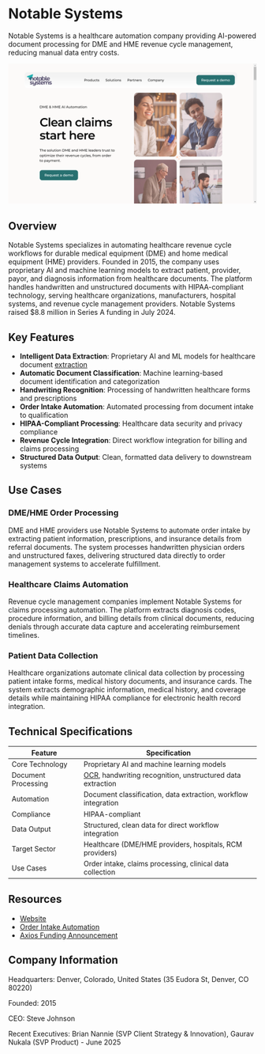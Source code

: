 # Notable Systems

Notable Systems is a healthcare automation company providing AI-powered document processing for DME and HME revenue cycle management, reducing manual data entry costs.

![Notable Systems](assets\notable-systems.png)


## Overview

Notable Systems specializes in automating healthcare revenue cycle workflows for durable medical equipment (DME) and home medical equipment (HME) providers. Founded in 2015, the company uses proprietary AI and machine learning models to extract patient, provider, payor, and diagnosis information from healthcare documents. The platform handles handwritten and unstructured documents with HIPAA-compliant technology, serving healthcare organizations, manufacturers, hospital systems, and revenue cycle management providers. Notable Systems raised $8.8 million in Series A funding in July 2024.

## Key Features

- **Intelligent Data Extraction**: Proprietary AI and ML models for healthcare document [extraction](../../capabilities/extraction/index.md)
- **Automatic Document Classification**: Machine learning-based document identification and categorization
- **Handwriting Recognition**: Processing of handwritten healthcare forms and prescriptions
- **Order Intake Automation**: Automated processing from document intake to qualification
- **HIPAA-Compliant Processing**: Healthcare data security and privacy compliance
- **Revenue Cycle Integration**: Direct workflow integration for billing and claims processing
- **Structured Data Output**: Clean, formatted data delivery to downstream systems

## Use Cases

### DME/HME Order Processing
DME and HME providers use Notable Systems to automate order intake by extracting patient information, prescriptions, and insurance details from referral documents. The system processes handwritten physician orders and unstructured faxes, delivering structured data directly to order management systems to accelerate fulfillment.

### Healthcare Claims Automation
Revenue cycle management companies implement Notable Systems for claims processing automation. The platform extracts diagnosis codes, procedure information, and billing details from clinical documents, reducing denials through accurate data capture and accelerating reimbursement timelines.

### Patient Data Collection
Healthcare organizations automate clinical data collection by processing patient intake forms, medical history documents, and insurance cards. The system extracts demographic information, medical history, and coverage details while maintaining HIPAA compliance for electronic health record integration.

## Technical Specifications

| Feature | Specification |
|---------|---------------|
| Core Technology | Proprietary AI and machine learning models |
| Document Processing | [OCR](../../capabilities/ocr/index.md), handwriting recognition, unstructured data extraction |
| Automation | Document classification, data extraction, workflow integration |
| Compliance | HIPAA-compliant |
| Data Output | Structured, clean data for direct workflow integration |
| Target Sector | Healthcare (DME/HME providers, hospitals, RCM providers) |
| Use Cases | Order intake, claims processing, clinical data collection |

## Resources

- [Website](https://notablesystems.com)
- [Order Intake Automation](https://notablesystems.com/order-intake)
- [Axios Funding Announcement](https://www.axios.com/pro/health-tech-deals/2024/07/18/noteable-systems-automated-document-processing)

## Company Information

Headquarters: Denver, Colorado, United States (35 Eudora St, Denver, CO 80220)

Founded: 2015

CEO: Steve Johnson

Recent Executives: Brian Nannie (SVP Client Strategy & Innovation), Gaurav Nukala (SVP Product) - June 2025 
